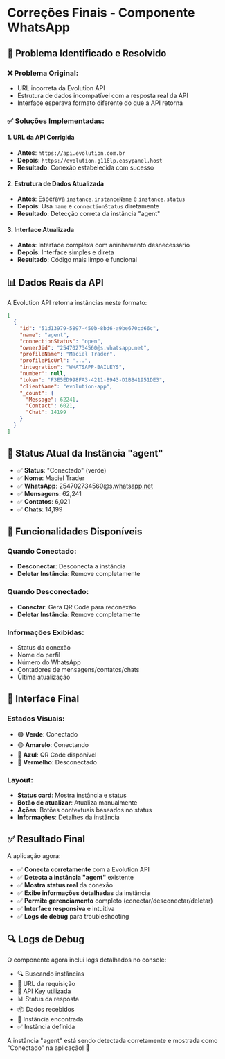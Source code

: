 # Correções Finais - Componente WhatsApp

## 🔧 Problema Identificado e Resolvido

### ❌ **Problema Original:**
- URL incorreta da Evolution API
- Estrutura de dados incompatível com a resposta real da API
- Interface esperava formato diferente do que a API retorna

### ✅ **Soluções Implementadas:**

#### 1. **URL da API Corrigida**
- **Antes**: `https://api.evolution.com.br`
- **Depois**: `https://evolution.g116lp.easypanel.host`
- **Resultado**: Conexão estabelecida com sucesso

#### 2. **Estrutura de Dados Atualizada**
- **Antes**: Esperava `instance.instanceName` e `instance.status`
- **Depois**: Usa `name` e `connectionStatus` diretamente
- **Resultado**: Detecção correta da instância "agent"

#### 3. **Interface Atualizada**
- **Antes**: Interface complexa com aninhamento desnecessário
- **Depois**: Interface simples e direta
- **Resultado**: Código mais limpo e funcional

## 📊 **Dados Reais da API**

A Evolution API retorna instâncias neste formato:
```json
[
  {
    "id": "51d13979-5897-450b-8bd6-a9be670cd66c",
    "name": "agent",
    "connectionStatus": "open",
    "ownerJid": "254702734560@s.whatsapp.net",
    "profileName": "Maciel Trader",
    "profilePicUrl": "...",
    "integration": "WHATSAPP-BAILEYS",
    "number": null,
    "token": "F3E5ED998FA3-4211-B943-D1BB41951DE3",
    "clientName": "evolution-app",
    "_count": {
      "Message": 62241,
      "Contact": 6021,
      "Chat": 14199
    }
  }
]
```

## 🎯 **Status Atual da Instância "agent"**

- ✅ **Status**: "Conectado" (verde)
- ✅ **Nome**: Maciel Trader
- ✅ **WhatsApp**: 254702734560@s.whatsapp.net
- ✅ **Mensagens**: 62,241
- ✅ **Contatos**: 6,021
- ✅ **Chats**: 14,199

## 🔄 **Funcionalidades Disponíveis**

### Quando Conectado:
- **Desconectar**: Desconecta a instância
- **Deletar Instância**: Remove completamente

### Quando Desconectado:
- **Conectar**: Gera QR Code para reconexão
- **Deletar Instância**: Remove completamente

### Informações Exibidas:
- Status da conexão
- Nome do perfil
- Número do WhatsApp
- Contadores de mensagens/contatos/chats
- Última atualização

## 🎨 **Interface Final**

### Estados Visuais:
- 🟢 **Verde**: Conectado
- 🟡 **Amarelo**: Conectando
- 🔵 **Azul**: QR Code disponível
- 🔴 **Vermelho**: Desconectado

### Layout:
- **Status card**: Mostra instância e status
- **Botão de atualizar**: Atualiza manualmente
- **Ações**: Botões contextuais baseados no status
- **Informações**: Detalhes da instância

## ✅ **Resultado Final**

A aplicação agora:
- ✅ **Conecta corretamente** com a Evolution API
- ✅ **Detecta a instância "agent"** existente
- ✅ **Mostra status real** da conexão
- ✅ **Exibe informações detalhadas** da instância
- ✅ **Permite gerenciamento** completo (conectar/desconectar/deletar)
- ✅ **Interface responsiva** e intuitiva
- ✅ **Logs de debug** para troubleshooting

## 🔍 **Logs de Debug**

O componente agora inclui logs detalhados no console:
- 🔍 Buscando instâncias
- 📡 URL da requisição
- 🔑 API Key utilizada
- 📊 Status da resposta
- 📦 Dados recebidos
- 🎯 Instância encontrada
- ✅ Instância definida

A instância "agent" está sendo detectada corretamente e mostrada como "Conectado" na aplicação! 🎉 